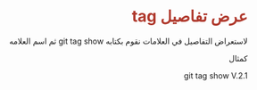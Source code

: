 <div  dir="rtl">  <h1  style="color:#B03A2E"  > عرض تفاصيل tag </h1>

 
<p> لاستعراض التفاصيل في العلامات نقوم بكتابه git tag show ثم اسم العلامه
<p> كمثال </p>
<p> git tag show V.2.1</p>

</div>